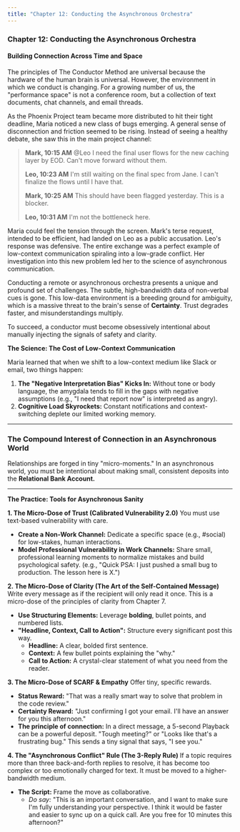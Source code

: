 ```yaml
---
title: "Chapter 12: Conducting the Asynchronous Orchestra"
---
```

### **Chapter 12: Conducting the Asynchronous Orchestra**
#### Building Connection Across Time and Space

The principles of The Conductor Method are universal because the hardware of the human brain is universal. However, the environment in which we conduct is changing. For a growing number of us, the "performance space" is not a conference room, but a collection of text documents, chat channels, and email threads.

As the Phoenix Project team became more distributed to hit their tight deadline, Maria noticed a new class of bugs emerging. A general sense of disconnection and friction seemed to be rising. Instead of seeing a healthy debate, she saw this in the main project channel:

> **Mark, 10:15 AM**
> @Leo I need the final user flows for the new caching layer by EOD. Can't move forward without them.
>
> **Leo, 10:23 AM**
> I'm still waiting on the final spec from Jane. I can't finalize the flows until I have that.
>
> **Mark, 10:25 AM**
> This should have been flagged yesterday. This is a blocker.
>
> **Leo, 10:31 AM**
> I'm not the bottleneck here.

Maria could feel the tension through the screen. Mark's terse request, intended to be efficient, had landed on Leo as a public accusation. Leo's response was defensive. The entire exchange was a perfect example of low-context communication spiraling into a low-grade conflict. Her investigation into this new problem led her to the science of asynchronous communication.

Conducting a remote or asynchronous orchestra presents a unique and profound set of challenges. The subtle, high-bandwidth data of non-verbal cues is gone. This low-data environment is a breeding ground for ambiguity, which is a massive threat to the brain's sense of **Certainty**. Trust degrades faster, and misunderstandings multiply.

To succeed, a conductor must become obsessively intentional about manually injecting the signals of safety and clarity.

**The Science: The Cost of Low-Context Communication**

Maria learned that when we shift to a low-context medium like Slack or email, two things happen:

1.  **The "Negative Interpretation Bias" Kicks In:** Without tone or body language, the amygdala tends to fill in the gaps with negative assumptions (e.g., "I need that report now" is interpreted as angry).
2.  **Cognitive Load Skyrockets:** Constant notifications and context-switching deplete our limited working memory.

---
### **The Compound Interest of Connection in an Asynchronous World**

Relationships are forged in tiny "micro-moments." In an asynchronous world, you must be intentional about making small, consistent deposits into the **Relational Bank Account.**

---

**The Practice: Tools for Asynchronous Sanity**

**1. The Micro-Dose of Trust (Calibrated Vulnerability 2.0)**
You must use text-based vulnerability with care.
*   **Create a Non-Work Channel:** Dedicate a specific space (e.g., #social) for low-stakes, human interactions.
*   **Model Professional Vulnerability in Work Channels:** Share small, professional learning moments to normalize mistakes and build psychological safety. (e.g., "Quick PSA: I just pushed a small bug to production. The lesson here is X.")

**2. The Micro-Dose of Clarity (The Art of the Self-Contained Message)**
Write every message as if the recipient will only read it once. This is a micro-dose of the principles of clarity from Chapter 7.
*   **Use Structuring Elements:** Leverage **bolding**, bullet points, and numbered lists.
*   **"Headline, Context, Call to Action":** Structure every significant post this way.
    *   **Headline:** A clear, bolded first sentence.
    *   **Context:** A few bullet points explaining the "why."
    *   **Call to Action:** A crystal-clear statement of what you need from the reader.

**3. The Micro-Dose of SCARF & Empathy**
Offer tiny, specific rewards.
*   **Status Reward:** "That was a really smart way to solve that problem in the code review."
*   **Certainty Reward:** "Just confirming I got your email. I'll have an answer for you this afternoon."
*   **The principle of connection:** In a direct message, a 5-second Playback can be a powerful deposit. "Tough meeting?" or "Looks like that's a frustrating bug." This sends a tiny signal that says, "I see you."

**4. The "Asynchronous Conflict" Rule (The 3-Reply Rule)**
If a topic requires more than three back-and-forth replies to resolve, it has become too complex or too emotionally charged for text. It must be moved to a higher-bandwidth medium.

*   **The Script:** Frame the move as collaborative.
    *   *Do say:* "This is an important conversation, and I want to make sure I'm fully understanding your perspective. I think it would be faster and easier to sync up on a quick call. Are you free for 10 minutes this afternoon?"
      